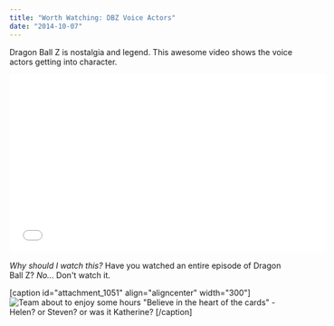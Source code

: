 ```yaml
---
title: "Worth Watching: DBZ Voice Actors"
date: "2014-10-07"
---
```


Dragon Ball Z is nostalgia and legend. This awesome video shows the voice actors getting into character.

<iframe width="560" height="315" src="//www.youtube.com/embed/meZcSb39j68" frameborder="0" allowfullscreen></iframe>

_Why should I watch this?_ Have you watched an entire episode of Dragon Ball Z? _No..._ Don't watch it.

\[caption id="attachment\_1051" align="aligncenter" width="300"\]![Team about to enjoy some hours](images/WP_20141006_001-300x168.jpg) "Believe in the heart of the cards" - Helen? or Steven? or was it Katherine? \[/caption\]


